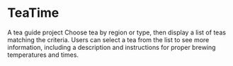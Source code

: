 # TeaTime
A tea guide project
Choose tea by region or type, then display a list of teas matching the criteria.
Users can select a tea from the list to see more information, including a description and instructions
for proper brewing temperatures and times. 

